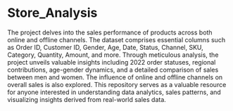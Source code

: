 # Store_Analysis
The project delves into the sales performance of products across both online and offline channels. The dataset comprises essential columns such as Order ID, Customer ID, Gender, Age, Date, Status, Channel, SKU, Category, Quantity, Amount, and more. Through meticulous analysis, the project unveils valuable insights including 2022 order statuses, regional contributions, age-gender dynamics, and a detailed comparison of sales between men and women. The influence of online and offline channels on overall sales is also explored. This repository serves as a valuable resource for anyone interested in understanding data analytics, sales patterns, and visualizing insights derived from real-world sales data.
